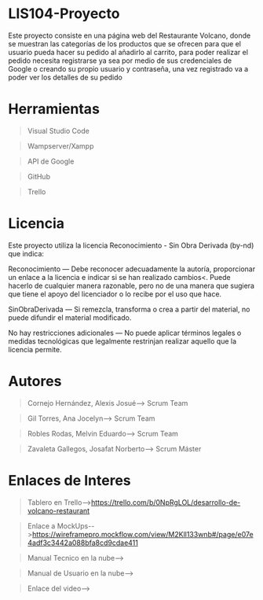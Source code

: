 # LIS104-Proyecto
Este proyecto consiste en una página web del Restaurante Volcano, donde se muestran las categorías de los productos que se ofrecen para que el usuario pueda hacer su pedido al añadirlo al carrito, para poder realizar el pedido necesita registrarse ya sea por medio de sus credenciales de Google o creando su propio usuario y contraseña, una vez registrado va a poder ver los detalles de su pedido 

# Herramientas
>Visual Studio Code

>Wampserver/Xampp

>API de Google

>GitHub

>Trello

# Licencia
Este proyecto utiliza la licencia Reconocimiento - Sin Obra Derivada (by-nd) que indica:

Reconocimiento — Debe reconocer adecuadamente la autoría, proporcionar un enlace a la licencia e indicar si se han realizado cambios<. Puede hacerlo de cualquier manera razonable, pero no de una manera que sugiera que tiene el apoyo del licenciador o lo recibe por el uso que hace.

SinObraDerivada — Si remezcla, transforma o crea a partir del material, no puede difundir el material modificado.

No hay restricciones adicionales — No puede aplicar términos legales o medidas tecnológicas que legalmente restrinjan realizar aquello que la licencia permite.

# Autores
>Cornejo Hernández, Alexis Josué--> Scrum Team

>Gil Torres, Ana Jocelyn--> Scrum Team

>Robles Rodas, Melvin Eduardo--> Scrum Team

>Zavaleta Gallegos, Josafat Norberto--> Scrum Máster

# Enlaces de Interes 
>Tablero en Trello-->https://trello.com/b/0NpRgLOL/desarrollo-de-volcano-restaurant

>Enlace a MockUps-->https://wireframepro.mockflow.com/view/M2Kll133wnb#/page/e07e4adf3c3442a088bfa8cd9cdae411

>Manual Tecnico en la nube-->

>Manual de Usuario en la nube-->

>Enlace del video-->

